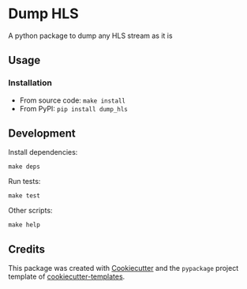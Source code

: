 # Dump HLS

A python package to dump any HLS stream as it is

## Usage
### Installation
* From source code: `make install`
* From PyPI: `pip install dump_hls`


## Development
Install dependencies:
```shell
make deps
```

Run tests:
```shell
make test
```

Other scripts:
```shell
make help
```

## Credits

This package was created with [Cookiecutter](https://github.com/cookiecutter/cookiecutter) and the `pypackage` project template of 
[cookiecutter-templates]().

